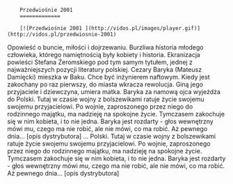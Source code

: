 
        Przedwiośnie 2001 
        =============
        
        [![Przedwiośnie 2001 ](http://vidos.pl/images/player.gif)](http://vidos.pl/przedwiosnie-2001)
        
        
 Opowieść o buncie, miłości i dojrzewaniu. Burzliwa historia młodego człowieka, którego namiętnością były kobiety i historia. Ekranizacja powieści Stefana Żeromskiego pod tym samym tytułem, jednej z najważniejszych pozycji literatury polskiej. Cezary Baryka (Mateusz Damięcki) mieszka w Baku. Chce być inżynierem naftowym. Kiedy jest zakochany po raz pierwszy, do miasta wkracza rewolucja. Giną jego przyjaciele i dziewczyna, umiera matka. Baryka za namową ojca wyjeżdża do Polski. Tutaj w czasie wojny z bolszewikami ratuje życie swojemu swojemu przyjacielowi. Po wojnie, zaproszonego przez niego do rodzinnego majątku, ma nadzieję na spokojne życie. Tymczasem zakochuje się w nim kobieta, i to nie jedna. Baryka jest rozdarty - głos wewnętrzny mówi mu, czego ma nie robić, ale nie mówi, co ma robić. Aż pewnego dnia... [opis dystrybutora]  ... Polski. Tutaj w czasie wojny z bolszewikami ratuje życie swojemu swojemu przyjacielowi. Po wojnie, zaproszonego przez niego do rodzinnego majątku, ma nadzieję na spokojne życie. Tymczasem zakochuje się w nim kobieta, i to nie jedna. Baryka jest rozdarty - głos wewnętrzny mówi mu, czego ma nie robić, ale nie mówi, co ma robić. Aż pewnego dnia... [opis dystrybutora]
    
